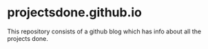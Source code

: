 # projectsdone.github.io

This repository consists of a github blog which has info about all the projects done.
